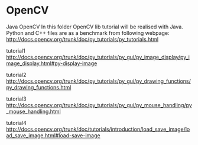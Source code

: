OpenCV
======

Java OpenCV
In this folder OpenCV lib tutorial will be realised with Java.
Python and C++ files are as a benchmark from following webpage:
http://docs.opencv.org/trunk/doc/py_tutorials/py_tutorials.html

tutorial1
http://docs.opencv.org/trunk/doc/py_tutorials/py_gui/py_image_display/py_image_display.html#py-display-image

tutorial2
http://docs.opencv.org/trunk/doc/py_tutorials/py_gui/py_drawing_functions/py_drawing_functions.html

tutorial3
http://docs.opencv.org/trunk/doc/py_tutorials/py_gui/py_mouse_handling/py_mouse_handling.html

tutorial4
http://docs.opencv.org/trunk/doc/tutorials/introduction/load_save_image/load_save_image.html#load-save-image
